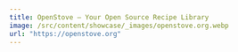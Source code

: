 ```yaml
---
title: OpenStove — Your Open Source Recipe Library
image: /src/content/showcase/_images/openstove.org.webp
url: "https://openstove.org"
---
```

